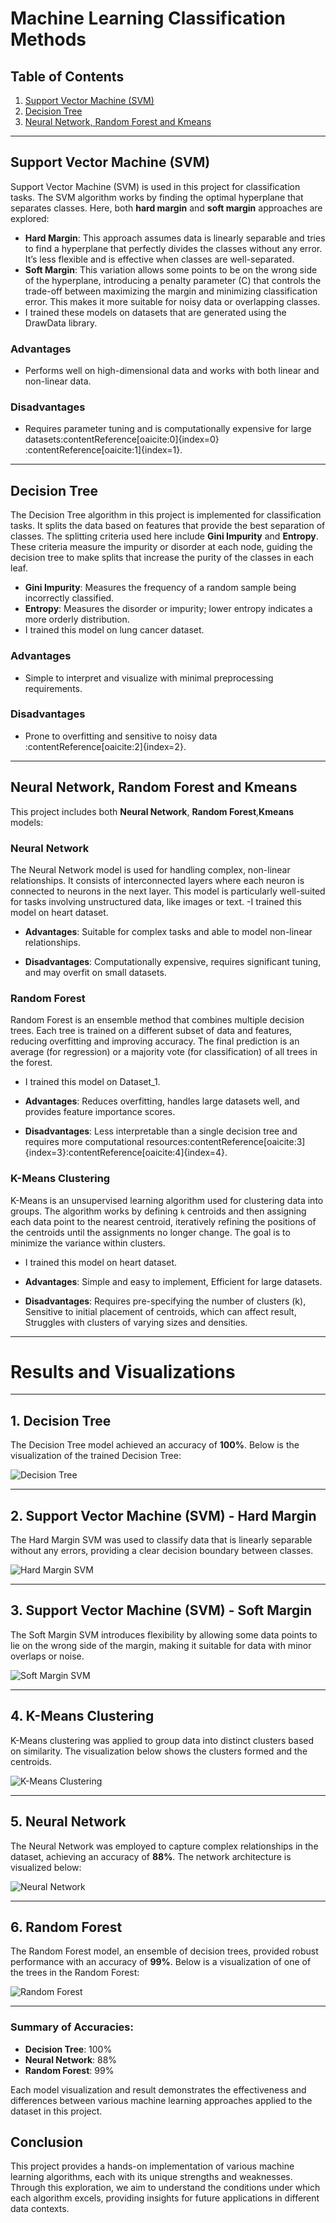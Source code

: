 # Machine Learning Classification Methods

## Table of Contents
1. [Support Vector Machine (SVM)](#support-vector-machine-svm)
2. [Decision Tree](#decision-tree)
3. [Neural Network, Random Forest and Kmeans](#neural-network--random-forest--Kmeans)

---

## Support Vector Machine (SVM)

Support Vector Machine (SVM) is used in this project for classification tasks. The SVM algorithm works by finding the optimal hyperplane that separates classes. Here, both **hard margin** and **soft margin** approaches are explored:

- **Hard Margin**: This approach assumes data is linearly separable and tries to find a hyperplane that perfectly divides the classes without any error. It’s less flexible and is effective when classes are well-separated.
- **Soft Margin**: This variation allows some points to be on the wrong side of the hyperplane, introducing a penalty parameter (C) that controls the trade-off between maximizing the margin and minimizing classification error. This makes it more suitable for noisy data or overlapping classes.
- I trained these models on datasets that are generated using the DrawData library.
### Advantages
- Performs well on high-dimensional data and works with both linear and non-linear data.
  
### Disadvantages
- Requires parameter tuning and is computationally expensive for large datasets&#8203;:contentReference[oaicite:0]{index=0}&#8203;:contentReference[oaicite:1]{index=1}.

---

## Decision Tree

The Decision Tree algorithm in this project is implemented for classification tasks. It splits the data based on features that provide the best separation of classes. The splitting criteria used here include **Gini Impurity** and **Entropy**. These criteria measure the impurity or disorder at each node, guiding the decision tree to make splits that increase the purity of the classes in each leaf.

- **Gini Impurity**: Measures the frequency of a random sample being incorrectly classified.
- **Entropy**: Measures the disorder or impurity; lower entropy indicates a more orderly distribution.
- I trained this model on lung cancer dataset.
### Advantages
- Simple to interpret and visualize with minimal preprocessing requirements.
  
### Disadvantages
- Prone to overfitting and sensitive to noisy data&#8203;:contentReference[oaicite:2]{index=2}.
  
---

## Neural Network, Random Forest and Kmeans

This project includes both **Neural Network**, **Random Forest**,**Kmeans** models:

### Neural Network
The Neural Network model is used for handling complex, non-linear relationships. It consists of interconnected layers where each neuron is connected to neurons in the next layer. This model is particularly well-suited for tasks involving unstructured data, like images or text.
-I trained this model on heart dataset.
- **Advantages**: Suitable for complex tasks and able to model non-linear relationships.
  
- **Disadvantages**: Computationally expensive, requires significant tuning, and may overfit on small datasets.

### Random Forest
Random Forest is an ensemble method that combines multiple decision trees. Each tree is trained on a different subset of data and features, reducing overfitting and improving accuracy. The final prediction is an average (for regression) or a majority vote (for classification) of all trees in the forest.
- I trained this model on Dataset_1.
- **Advantages**: Reduces overfitting, handles large datasets well, and provides feature importance scores.
  
- **Disadvantages**: Less interpretable than a single decision tree and requires more computational resources&#8203;:contentReference[oaicite:3]{index=3}&#8203;:contentReference[oaicite:4]{index=4}.

### K-Means Clustering

K-Means is an unsupervised learning algorithm used for clustering data into groups. The algorithm works by defining `k` centroids and then assigning each data point to the nearest centroid, iteratively refining the positions of the centroids until the assignments no longer change. The goal is to minimize the variance within clusters.
- I trained this model on heart dataset.
- **Advantages**: Simple and easy to implement, Efficient for large datasets.

- **Disadvantages**: Requires pre-specifying the number of clusters (k), Sensitive to initial placement of centroids, which can affect result, Struggles with clusters of varying sizes and densities.

---
# Results and Visualizations
---

## 1. Decision Tree
The Decision Tree model achieved an accuracy of **100%**. Below is the visualization of the trained Decision Tree:

![Decision Tree](./Decision%20Tree.png)

---

## 2. Support Vector Machine (SVM) - Hard Margin
The Hard Margin SVM was used to classify data that is linearly separable without any errors, providing a clear decision boundary between classes.

![Hard Margin SVM](./Hard%20Margin.png)

---

## 3. Support Vector Machine (SVM) - Soft Margin
The Soft Margin SVM introduces flexibility by allowing some data points to lie on the wrong side of the margin, making it suitable for data with minor overlaps or noise.

![Soft Margin SVM](./Soft%20Margin.png)

---

## 4. K-Means Clustering
K-Means clustering was applied to group data into distinct clusters based on similarity. The visualization below shows the clusters formed and the centroids.

![K-Means Clustering](./Kmeans.png)

---

## 5. Neural Network
The Neural Network was employed to capture complex relationships in the dataset, achieving an accuracy of **88%**. The network architecture is visualized below:

![Neural Network](./Nueral%20Network.png)

---

## 6. Random Forest
The Random Forest model, an ensemble of decision trees, provided robust performance with an accuracy of **99%**. Below is a visualization of one of the trees in the Random Forest:

![Random Forest](./Random%20forest.png)

---

### Summary of Accuracies:
- **Decision Tree**: 100%
- **Neural Network**: 88%
- **Random Forest**: 99%

Each model visualization and result demonstrates the effectiveness and differences between various machine learning approaches applied to the dataset in this project.

## Conclusion

This project provides a hands-on implementation of various machine learning algorithms, each with its unique strengths and weaknesses. Through this exploration, we aim to understand the conditions under which each algorithm excels, providing insights for future applications in different data contexts.
